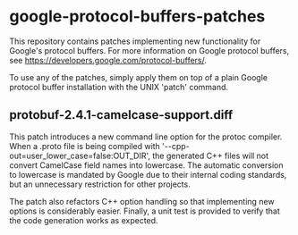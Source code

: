 google-protocol-buffers-patches
===============================

This repository contains patches implementing new functionality for Google&#39;s protocol buffers. For more information on Google protocol buffers, see https://developers.google.com/protocol-buffers/.

To use any of the patches, simply apply them on top of a plain Google protocol buffer installation with the UNIX 'patch' command.

protobuf-2.4.1-camelcase-support.diff
-------------------------------------

This patch introduces a new command line option for the protoc compiler. When a .proto file is being compiled with '--cpp-out=user_lower_case=false:OUT_DIR', the generated C++ files will not convert CamelCase field names into lowercase. The automatic conversion to lowercase is mandated by Google due to their internal coding standards, but an unnecessary restriction for other projects.

The patch also refactors C++ option handling so that implementing new options is considerably easier. Finally, a unit test is provided to verify that the code generation works as expected.



